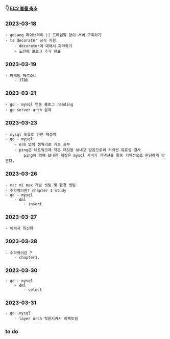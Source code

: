 #### 👇 [EC2 볼룸 축소](https://youngchang.tistory.com/entry/EC2-volume-%EC%B6%95%EC%86%8C-EBS)

### 2023-03-18

    - goLang 라이브러리 || 프레임웤 없이 서버 구축하기
    - ts decorater 공식 지원
        - decorater에 대해서 파악하기
        - 노션에 블로그 추가 완료

### 2023-03-19

    - 마케팅 페르소나
        - JTBD

### 2023-03-21

    - go - mysql 연동 블로그 reading
    - go server arch 설계

### 2023-03-23

    - mysql 오류로 인한 재설치
    - go - mysql
        - orm 없이 생쿼리로 기초 공부
        - ping은 네트워크에 작은 패킷을 보내고 받음으로써 커넥션 유효성 검사
            ping에 의해 보내진 패킷은 mysql 서버가 커넥션을 활동 커넥션으로 판단하게 만든다.

### 2023-03-26

    - mac m1 max 개발 셋팅 및 환경 셋팅
    - 수학력이란? chapter 1 study
    - go - mysql
        - dml
            - insert

### 2023-03-27

    - 이력서 최신화

### 2023-03-28

    - 수학력이란 ?
        - chapter1.


### 2023-03-30

    - go - mysql
        - dml
            - select
            
### 2023-03-31

    - go -mysql
        - layer Arch 적용시켜서 리펙토링

### to do
